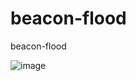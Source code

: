 # beacon-flood
beacon-flood

![image](https://github.com/user-attachments/assets/3ebfc30c-cc1e-4b81-b78a-1f2084aa284c)
